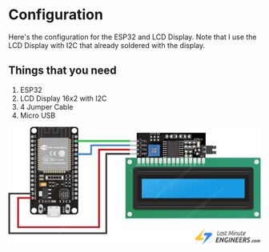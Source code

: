 # Configuration
Here's the configuration for the ESP32 and LCD Display. Note that I use the LCD Display with I2C that already soldered with the display.

## Things that you need
1. ESP32
2. LCD Display 16x2 with I2C
3. 4 Jumper Cable
5. Micro USB

![Configuration](configuration.png)
